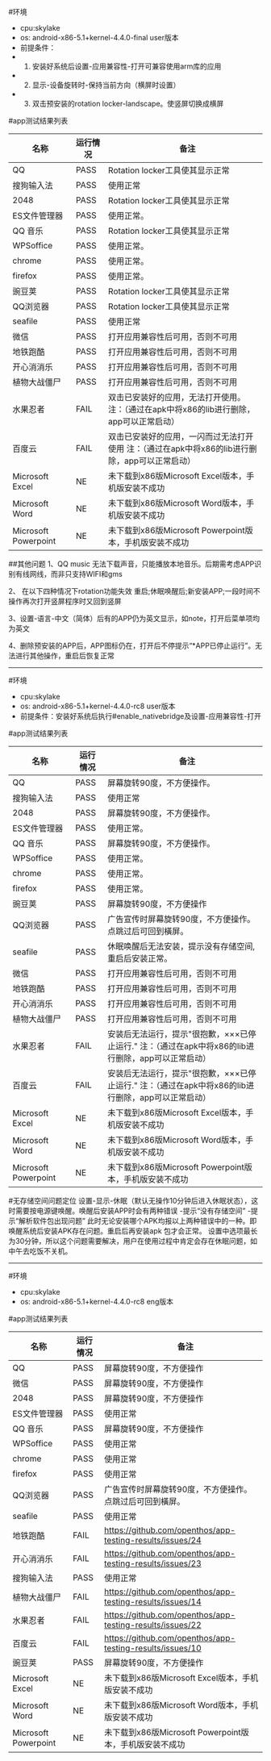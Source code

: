 #环境
- cpu:skylake
- os: android-x86-5.1+kernel-4.4.0-final user版本
- 前提条件：
 - 1. 安装好系统后设置-应用兼容性-打开可兼容使用arm库的应用 
 - 2. 显示-设备旋转时-保持当前方向（横屏时设置）
 - 3. 双击预安装的rotation locker-landscape。使竖屏切换成横屏

#app测试结果列表

名称 | 运行情况|　备注
----- | ---- | ----
QQ  | PASS |Rotation locker工具使其显示正常
搜狗输入法| PASS| 使用正常
2048| PASS| Rotation locker工具使其显示正常
ES文件管理器| PASS|使用正常。
QQ 音乐| PASS|Rotation locker工具使其显示正常
WPSoffice| PASS| 使用正常。
chrome| PASS| 使用正常。
firefox| PASS| 使用正常。
豌豆荚| PASS| Rotation locker工具使其显示正常
QQ浏览器| PASS| Rotation locker工具使其显示正常
seafile| PASS| 使用正常
微信| PASS| 打开应用兼容性后可用，否则不可用
地铁跑酷| PASS| 打开应用兼容性后可用，否则不可用
开心消消乐| PASS| 打开应用兼容性后可用，否则不可用
植物大战僵尸|PASS|打开应用兼容性后可用，否则不可用
水果忍者| FAIL|双击已安装好的应用，无法打开使用。注：（通过在apk中将x86的lib进行删除，app可以正常启动）
百度云| FAIL|双击已安装好的应用，一闪而过无法打开使用 注：（通过在apk中将x86的lib进行删除，app可以正常启动）
Microsoft Excel| NE| 未下载到x86版Microsoft Excel版本，手机版安装不成功
Microsoft Word| NE| 未下载到x86版Microsoft Word版本，手机版安装不成功
Microsoft Powerpoint| NE| 未下载到x86版Microsoft Powerpoint版本，手机版安装不成功

##其他问题
1、QQ music 无法下载声音，只能播放本地音乐。后期需考虑APP识别有线网线，而非只支持WIFI和gms

2、 在以下四种情况下rotation功能失效
      重启;休眠唤醒后;新安装APP;一段时间不操作再次打开竖屏程序时又回到竖屏

3、设置-语言-中文（简体）后有的APP仍为英文显示，如note，打开后菜单项均为英文

4、删除预安装的APP后，APP图标仍在，打开后不停提示“*APP已停止运行”。无法进行其他操作，重启后恢复正常


------------------------------------------------------------------------------------------------------------


#环境
- cpu:skylake
- os: android-x86-5.1+kernel-4.4.0-rc8 user版本
- 前提条件：安装好系统后执行#enable_nativebridge及设置-应用兼容性-打开

#app测试结果列表

名称 | 运行情况|　备注
----- | ---- | ----
QQ  | PASS|屏幕旋转90度，不方便操作。
搜狗输入法| PASS| 使用正常
2048| PASS| 屏幕旋转90度，不方便操作。
ES文件管理器| PASS|使用正常。
QQ 音乐| PASS| 屏幕旋转90度，不方便操作。
WPSoffice| PASS| 使用正常。
chrome| PASS| 使用正常。
firefox| PASS| 使用正常。
豌豆荚| PASS| 屏幕旋转90度，不方便操作
QQ浏览器| PASS| 广告宣传时屏幕旋转90度，不方便操作。点跳过后可回到橫屏。
seafile| PASS| 休眠唤醒后无法安装，提示没有存储空间,重启后安装正常。
微信| PASS| 打开应用兼容性后可用，否则不可用
地铁跑酷| PASS| 打开应用兼容性后可用，否则不可用
开心消消乐| PASS| 打开应用兼容性后可用，否则不可用
植物大战僵尸|PASS|打开应用兼容性后可用，否则不可用
水果忍者| FAIL|安装后无法运行，提示"很抱歉，×××已停止运行." 注：（通过在apk中将x86的lib进行删除，app可以正常启动）
百度云| FAIL|安装后无法运行，提示"很抱歉，×××已停止运行."  注：（通过在apk中将x86的lib进行删除，app可以正常启动）
Microsoft Excel| NE| 未下载到x86版Microsoft Excel版本，手机版安装不成功
Microsoft Word| NE| 未下载到x86版Microsoft Word版本，手机版安装不成功
Microsoft Powerpoint| NE| 未下载到x86版Microsoft Powerpoint版本，手机版安装不成功

#无存储空间问题定位
设置-显示-休眠（默认无操作10分钟后进入休眠状态），这时需要按电源键唤醒。唤醒后安装APP时会有两种错误
-提示“没有存储空间”
-提示“解析软件包出现问题”
此时无论安装哪个APK均报以上两种错误中的一种。即唤醒系统后安装APK存在问题。重启后再安装apk 包才会正常。
设置中选项最长为30分钟，所以这个问题需要解决，用户在使用过程中肯定会存在休眠问题，如中午去吃饭不关机。

------------------------------------------------------------------------------------------------------------
#环境
- cpu:skylake
- os: android-x86-5.1+kernel-4.4.0-rc8 eng版本

#app测试结果列表

名称 | 运行情况|　备注
----- | ---- | ----
QQ  | PASS|屏幕旋转90度，不方便操作
微信| PASS| 屏幕旋转90度，不方便操作
2048| PASS| 屏幕旋转90度，不方便操作
ES文件管理器| PASS|使用正常
QQ 音乐| PASS| 屏幕旋转90度，不方便操作
WPSoffice| PASS| 使用正常
chrome| PASS| 使用正常
firefox| PASS| 使用正常
QQ浏览器| PASS| 广告宣传时屏幕旋转90度，不方便操作。点跳过后可回到橫屏。
seafile| PASS| 使用正常
地铁跑酷| FAIL| https://github.com/openthos/app-testing-results/issues/24 
开心消消乐| FAIL| https://github.com/openthos/app-testing-results/issues/23
搜狗输入法| PASS| 使用正常
植物大战僵尸| FAIL| https://github.com/openthos/app-testing-results/issues/14
水果忍者| FAIL| https://github.com/openthos/app-testing-results/issues/22
百度云| FAIL|https://github.com/openthos/app-testing-results/issues/10
豌豆荚| PASS| 屏幕旋转90度，不方便操作
Microsoft Excel| NE| 未下载到x86版Microsoft Excel版本，手机版安装不成功
Microsoft Word| NE| 未下载到x86版Microsoft Word版本，手机版安装不成功
Microsoft Powerpoint| NE| 未下载到x86版Microsoft Powerpoint版本，手机版安装不成功

